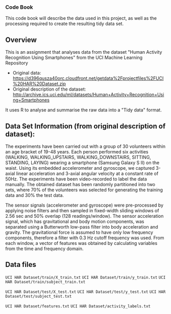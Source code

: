 ### Code Book

This code book will describe the data used in this project, as well as the processing required to create the resulting tidy data set.

## Overview

This is an assignment that analyses data from the dataset "Human Activity Recognition Using Smartphones" from the UCI Machine Learning Repository

- Original data: https://d396qusza40orc.cloudfront.net/getdata%2Fprojectfiles%2FUCI%20HAR%20Dataset.zip
- Original description of the dataset: http://archive.ics.uci.edu/ml/datasets/Human+Activity+Recognition+Using+Smartphones

It uses R to analyse and summarise the raw data into a "Tidy data" format.

## Data Set Information (from original description of dataset):

The experiments have been carried out with a group of 30 volunteers within an age bracket of 19-48 years. Each person performed six activities (WALKING, WALKING_UPSTAIRS, WALKING_DOWNSTAIRS, SITTING, STANDING, LAYING) wearing a smartphone (Samsung Galaxy S II) on the waist. Using its embedded accelerometer and gyroscope, we captured 3-axial linear acceleration and 3-axial angular velocity at a constant rate of 50Hz. The experiments have been video-recorded to label the data manually. The obtained dataset has been randomly partitioned into two sets, where 70% of the volunteers was selected for generating the training data and 30% the test data. 

The sensor signals (accelerometer and gyroscope) were pre-processed by applying noise filters and then sampled in fixed-width sliding windows of 2.56 sec and 50% overlap (128 readings/window). The sensor acceleration signal, which has gravitational and body motion components, was separated using a Butterworth low-pass filter into body acceleration and gravity. The gravitational force is assumed to have only low frequency components, therefore a filter with 0.3 Hz cutoff frequency was used. From each window, a vector of features was obtained by calculating variables from the time and frequency domain.

## Data files

`UCI HAR Dataset/train/X_train.txt`
`UCI HAR Dataset/train/y_train.txt`
`UCI HAR Dataset/train/subject_train.txt`

`UCI HAR Dataset/test/X_test.txt`
`UCI HAR Dataset/test/y_test.txt`
`UCI HAR Dataset/test/subject_test.txt`

`UCI HAR Dataset/features.txt`
`UCI HAR Dataset/activity_labels.txt`
